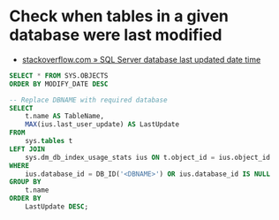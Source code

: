 # Check when tables in a given database were last modified

- [stackoverflow.com » SQL Server database last updated date time](https://stackoverflow.com/questions/29535074/sql-server-database-last-updated-date-time)

```sql
SELECT * FROM SYS.OBJECTS
ORDER BY MODIFY_DATE DESC
```

```sql
-- Replace DBNAME with required database
SELECT 
    t.name AS TableName,
    MAX(ius.last_user_update) AS LastUpdate
FROM 
    sys.tables t
LEFT JOIN 
    sys.dm_db_index_usage_stats ius ON t.object_id = ius.object_id
WHERE 
    ius.database_id = DB_ID('<DBNAME>') OR ius.database_id IS NULL
GROUP BY 
    t.name
ORDER BY 
    LastUpdate DESC;
```
